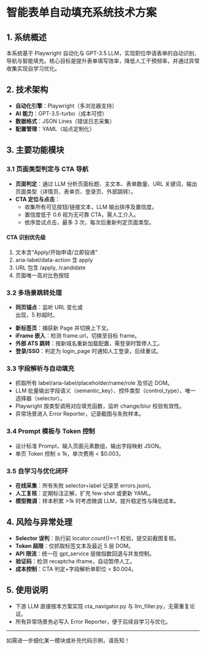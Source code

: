# 智能表单自动填充系统技术方案

## 1. 系统概述

本系统基于 Playwright 自动化与 GPT-3.5 LLM，实现职位申请表单的自动识别、导航与智能填充。核心目标是提升表单填写效率，降低人工干预频率，并通过异常收集实现自学习优化。

## 2. 技术架构

- **自动化引擎**：Playwright（多浏览器支持）
- **AI 能力**：GPT-3.5-turbo（成本可控）
- **数据格式**：JSON Lines（错误日志采集）
- **配置管理**：YAML（站点定制化）

## 3. 主要功能模块

### 3.1 页面类型判定与 CTA 导航

- **页面判定**：通过 LLM 分析页面标题、主文本、表单数量、URL 关键词，输出页面类型（详情页、表单页、登录页、外部跳转）。
- **CTA 定位与点击**：
  - 收集所有可见按钮/链接文本，LLM 输出排序及置信度。
  - 置信度低于 0.6 视为无可靠 CTA，需人工介入。
  - 依序尝试点击，最多 3 次，每次后重新判定页面类型。

#### CTA 识别优先级
1. 文本含“Apply/开始申请/立即投递”
2. aria-label/data-action 含 apply
3. URL 包含 /apply, /candidate
4. 页面唯一高对比色按钮

### 3.2 多场景跳转处理

- **同页锚点**：监听 URL 变化或 <form> 出现，5 秒超时。
- **新标签页**：捕获新 Page 并切换上下文。
- **iFrame 嵌入**：检测 frame.url，切换至目标 frame。
- **外部 ATS 跳转**：按新域名重新加载配置，需登录时暂停人工。
- **登录/SSO**：判定为 login_page 时通知人工登录，后续重试。

### 3.3 字段解析与自动填充

- 抓取所有 label/aria-label/placeholder/name/role 及邻近 DOM。
- LLM 批量输出字段语义（semantic_key）、控件类型（control_type）、唯一选择器（selector）。
- Playwright 按类型调用对应填充函数，监听 change/blur 校验有效性。
- 异常场景进入 Error Reporter，记录截图与失败样本。

### 3.4 Prompt 模板与 Token 控制

- 设计标准 Prompt，输入页面元素数组，输出字段映射 JSON。
- 单页 Token 控制 ≤ 1k，单次费用 < $0.003。

### 3.5 自学习与优化闭环

- **在线采集**：所有失败 selector+label 记录至 errors.jsonl。
- **人工复核**：定期标注正解，扩充 few-shot 或更新 YAML。
- **模型微调**：样本积累 >1k 时考虑微调 LLM，提升稳定性与降低成本。

## 4. 风险与异常处理

- **Selector 误判**：执行前 locator.count()==1 校验，提交前截图复核。
- **Token 超限**：仅抓取标签文本及最近 5 层 DOM。
- **API 限流**：统一在 gpt_service 层做指数回退与并发控制。
- **验证码**：检测 recaptcha iframe，自动暂停人工。
- **成本控制**：CTA 判定+字段解析单职位 < $0.004。

## 5. 使用说明

- 下游 LLM 直接按本方案实现 cta_navigator.py 与 llm_filler.py，无需重复论证。
- 所有异常场景务必写入 Error Reporter，便于后续自学习与优化。

---

如需进一步细化某一模块或补充代码示例，请告知！